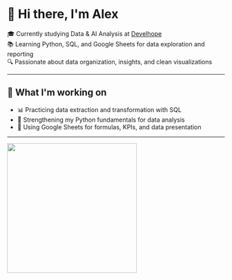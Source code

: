 # 👋 Hi there, I'm Alex

🎓 Currently studying Data & AI Analysis at [Develhope](https://develhope.co)  
📚 Learning Python, SQL, and Google Sheets for data exploration and reporting  
🔍 Passionate about data organization, insights, and clean visualizations

---

## 📘 What I'm working on

- 📊 Practicing data extraction and transformation with SQL
- 🐍 Strengthening my Python fundamentals for data analysis
- 📄 Using Google Sheets for formulas, KPIs, and data presentation

---
<img src="https://media.giphy.com/media/qgQUggAC3Pfv687qPC/giphy.gif" width="300px">


